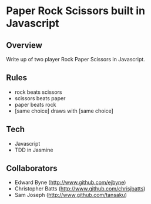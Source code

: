 Paper Rock Scissors built in Javascript
=======================================

## Overview

Write up of two player Rock Paper Scissors in Javascript.

## Rules
* rock beats scissors
* scissors beats paper
* paper beats rock
* [same choice] draws with [same choice]

## Tech

- Javascript
- TDD in Jasmine

## Collaborators

- Edward Byne (http://www.github.com/ejbyne)
- Christopher Batts (http://www.github.com/chrisjbatts)
- Sam Joseph (http://www.github.com/tansaku)